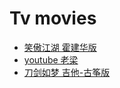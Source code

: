 # Tv movies
 - [笑傲江湖 霍建华版](https://www.youtube.com/watch?v=RuaQnwd3CL4&index=4&list=PLAOzsMkSz9SBliLEimYIVfca306FA-LKR)
 - [youtube 老梁](https://www.youtube.com/channel/UCNE3Tho7XQ39iSUTafPmMpQ)
 - [刀剑如梦 吉他-古筝版](https://www.youtube.com/watch?v=0hm1ikXGciw&list=RD0hm1ikXGciw&start_radio=1)
